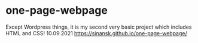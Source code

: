 # one-page-webpage
Except Wordpress things, it is my second very basic project which includes HTML and CSS! 10.09.2021
https://sinansk.github.io/one-page-webpage/
